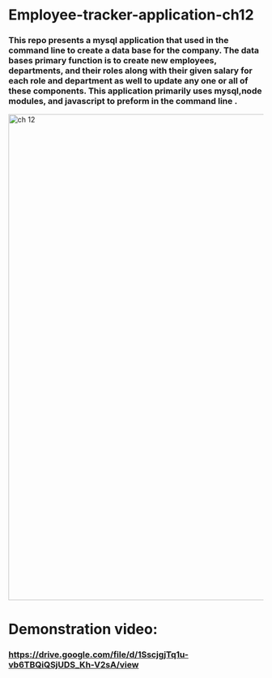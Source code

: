 # Employee-tracker-application-ch12
### This repo presents a mysql application that used in the command line to create a data base for the company. The data bases primary function is to create new employees, departments, and their roles along with their given salary for each role and department as well to update any one or all of these components. This application primarily uses mysql,node modules, and javascript to preform in the command line .
<img width="959" alt="ch 12" src="https://github.com/dapatel4092/employee-tracker-ch12/assets/107335786/69eea159-d8ea-4ab1-9e57-cfced7a74024">




# Demonstration video:
### https://drive.google.com/file/d/1SscjgjTq1u-vb6TBQiQSjUDS_Kh-V2sA/view
